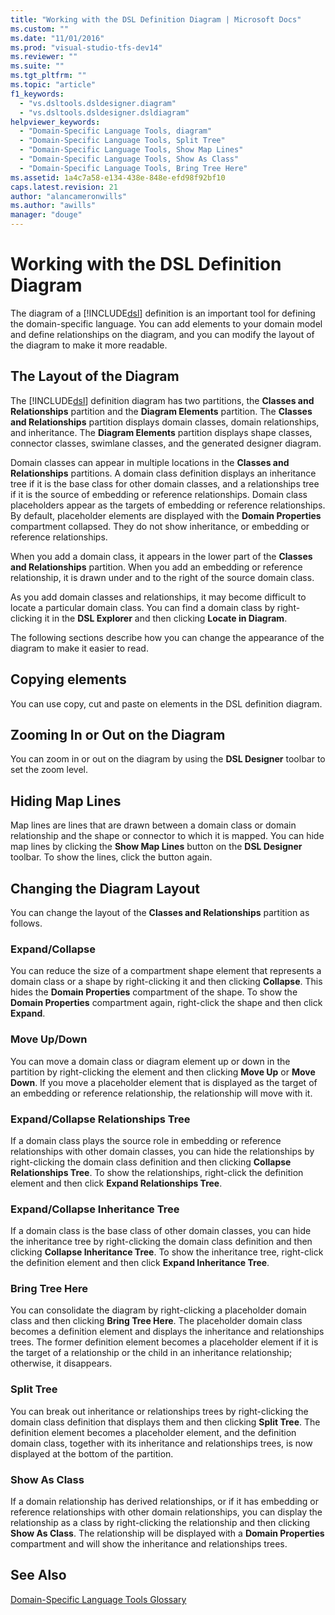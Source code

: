 ```yaml
---
title: "Working with the DSL Definition Diagram | Microsoft Docs"
ms.custom: ""
ms.date: "11/01/2016"
ms.prod: "visual-studio-tfs-dev14"
ms.reviewer: ""
ms.suite: ""
ms.tgt_pltfrm: ""
ms.topic: "article"
f1_keywords: 
  - "vs.dsltools.dsldesigner.diagram"
  - "vs.dsltools.dsldesigner.dsldiagram"
helpviewer_keywords: 
  - "Domain-Specific Language Tools, diagram"
  - "Domain-Specific Language Tools, Split Tree"
  - "Domain-Specific Language Tools, Show Map Lines"
  - "Domain-Specific Language Tools, Show As Class"
  - "Domain-Specific Language Tools, Bring Tree Here"
ms.assetid: 1a4c7a58-e134-438e-848e-efd98f92bf10
caps.latest.revision: 21
author: "alancameronwills"
ms.author: "awills"
manager: "douge"
---
```

# Working with the DSL Definition Diagram
The diagram of a [!INCLUDE[dsl](../modeling/includes/dsl_md.md)] definition is an important tool for defining the domain-specific language. You can add elements to your domain model and define relationships on the diagram, and you can modify the layout of the diagram to make it more readable.  
  
## The Layout of the Diagram  
 The [!INCLUDE[dsl](../modeling/includes/dsl_md.md)] definition diagram has two partitions, the **Classes and Relationships** partition and the **Diagram Elements** partition. The **Classes and Relationships** partition displays domain classes, domain relationships, and inheritance. The **Diagram Elements** partition displays shape classes, connector classes, swimlane classes, and the generated designer diagram.  
  
 Domain classes can appear in multiple locations in the **Classes and Relationships** partitions. A domain class definition displays an inheritance tree if it is the base class for other domain classes, and a relationships tree if it is the source of embedding or reference relationships. Domain class placeholders appear as the targets of embedding or reference relationships. By default, placeholder elements are displayed with the **Domain Properties** compartment collapsed. They do not show inheritance, or embedding or reference relationships.  
  
 When you add a domain class, it appears in the lower part of the **Classes and Relationships** partition. When you add an embedding or reference relationship, it is drawn under and to the right of the source domain class.  
  
 As you add domain classes and relationships, it may become difficult to locate a particular domain class. You can find a domain class by right-clicking it in the **DSL Explorer** and then clicking **Locate in Diagram**.  
  
 The following sections describe how you can change the appearance of the diagram to make it easier to read.  
  
## Copying elements  
 You can use copy, cut and paste on elements in the DSL definition diagram.  
  
## Zooming In or Out on the Diagram  
 You can zoom in or out on the diagram by using the **DSL Designer** toolbar to set the zoom level.  
  
## Hiding Map Lines  
 Map lines are lines that are drawn between a domain class or domain relationship and the shape or connector to which it is mapped. You can hide map lines by clicking the **Show Map Lines** button on the **DSL Designer** toolbar. To show the lines, click the button again.  
  
## Changing the Diagram Layout  
 You can change the layout of the **Classes and Relationships** partition as follows.  
  
### Expand/Collapse  
 You can reduce the size of a compartment shape element that represents a domain class or a shape by right-clicking it and then clicking **Collapse**. This hides the **Domain Properties** compartment of the shape. To show the **Domain Properties** compartment again, right-click the shape and then click **Expand**.  
  
### Move Up/Down  
 You can move a domain class or diagram element up or down in the partition by right-clicking the element and then clicking **Move Up** or **Move Down**. If you move a placeholder element that is displayed as the target of an embedding or reference relationship, the relationship will move with it.  
  
### Expand/Collapse Relationships Tree  
 If a domain class plays the source role in embedding or reference relationships with other domain classes, you can hide the relationships by right-clicking the domain class definition and then clicking **Collapse Relationships Tree**. To show the relationships, right-click the definition element and then click **Expand Relationships Tree**.  
  
### Expand/Collapse Inheritance Tree  
 If a domain class is the base class of other domain classes, you can hide the inheritance tree by right-clicking the domain class definition and then clicking **Collapse Inheritance Tree**. To show the inheritance tree, right-click the definition element and then click **Expand Inheritance Tree**.  
  
### Bring Tree Here  
 You can consolidate the diagram by right-clicking a placeholder domain class and then clicking **Bring Tree Here**. The placeholder domain class becomes a definition element and displays the inheritance and relationships trees. The former definition element becomes a placeholder element if it is the target of a relationship or the child in an inheritance relationship; otherwise, it disappears.  
  
### Split Tree  
 You can break out inheritance or relationships trees by right-clicking the domain class definition that displays them and then clicking **Split Tree**. The definition element becomes a placeholder element, and the definition domain class, together with its inheritance and relationships trees, is now displayed at the bottom of the partition.  
  
### Show As Class  
 If a domain relationship has derived relationships, or if it has embedding or reference relationships with other domain relationships, you can display the relationship as a class by right-clicking the relationship and then clicking **Show As Class**. The relationship will be displayed with a **Domain Properties** compartment and will show the inheritance and relationships trees.  
  
## See Also  
 [Domain-Specific Language Tools Glossary](http://msdn.microsoft.com/en-us/ca5e84cb-a315-465c-be24-76aa3df276aa)
